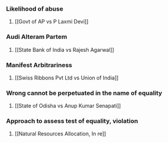 ### Likelihood of abuse

1. [[Govt of AP vs P Laxmi Devi]]

### Audi Alteram Partem

1. [[State Bank of India vs Rajesh Agarwal]]

### Manifest Arbitrariness 

1. [[Swiss Ribbons Pvt Ltd vs Union of India]]

### Wrong cannot be perpetuated in the name of equality 

1. [[State of Odisha vs Anup Kumar Senapati]]

### Approach to assess test of equality, violation
1. [[Natural Resources Allocation, In re]]